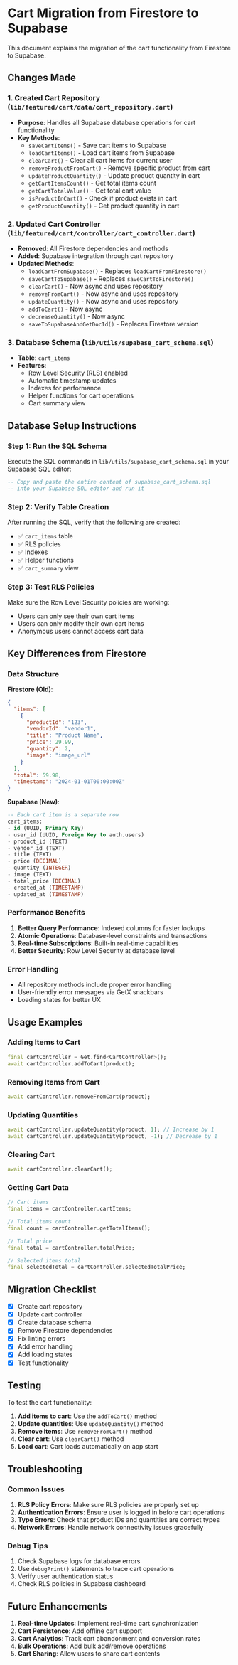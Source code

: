 # Cart Migration from Firestore to Supabase

This document explains the migration of the cart functionality from Firestore to Supabase.

## Changes Made

### 1. Created Cart Repository (`lib/featured/cart/data/cart_repository.dart`)
- **Purpose**: Handles all Supabase database operations for cart functionality
- **Key Methods**:
  - `saveCartItems()` - Save cart items to Supabase
  - `loadCartItems()` - Load cart items from Supabase
  - `clearCart()` - Clear all cart items for current user
  - `removeProductFromCart()` - Remove specific product from cart
  - `updateProductQuantity()` - Update product quantity in cart
  - `getCartItemsCount()` - Get total items count
  - `getCartTotalValue()` - Get total cart value
  - `isProductInCart()` - Check if product exists in cart
  - `getProductQuantity()` - Get product quantity in cart

### 2. Updated Cart Controller (`lib/featured/cart/controller/cart_controller.dart`)
- **Removed**: All Firestore dependencies and methods
- **Added**: Supabase integration through cart repository
- **Updated Methods**:
  - `loadCartFromSupabase()` - Replaces `loadCartFromFirestore()`
  - `saveCartToSupabase()` - Replaces `saveCartToFirestore()`
  - `clearCart()` - Now async and uses repository
  - `removeFromCart()` - Now async and uses repository
  - `updateQuantity()` - Now async and uses repository
  - `addToCart()` - Now async
  - `decreaseQuantity()` - Now async
  - `saveToSupabaseAndGetDocId()` - Replaces Firestore version

### 3. Database Schema (`lib/utils/supabase_cart_schema.sql`)
- **Table**: `cart_items`
- **Features**:
  - Row Level Security (RLS) enabled
  - Automatic timestamp updates
  - Indexes for performance
  - Helper functions for cart operations
  - Cart summary view

## Database Setup Instructions

### Step 1: Run the SQL Schema
Execute the SQL commands in `lib/utils/supabase_cart_schema.sql` in your Supabase SQL editor:

```sql
-- Copy and paste the entire content of supabase_cart_schema.sql
-- into your Supabase SQL editor and run it
```

### Step 2: Verify Table Creation
After running the SQL, verify that the following are created:
- ✅ `cart_items` table
- ✅ RLS policies
- ✅ Indexes
- ✅ Helper functions
- ✅ `cart_summary` view

### Step 3: Test RLS Policies
Make sure the Row Level Security policies are working:
- Users can only see their own cart items
- Users can only modify their own cart items
- Anonymous users cannot access cart data

## Key Differences from Firestore

### Data Structure
**Firestore (Old)**:
```json
{
  "items": [
    {
      "productId": "123",
      "vendorId": "vendor1",
      "title": "Product Name",
      "price": 29.99,
      "quantity": 2,
      "image": "image_url"
    }
  ],
  "total": 59.98,
  "timestamp": "2024-01-01T00:00:00Z"
}
```

**Supabase (New)**:
```sql
-- Each cart item is a separate row
cart_items:
- id (UUID, Primary Key)
- user_id (UUID, Foreign Key to auth.users)
- product_id (TEXT)
- vendor_id (TEXT)
- title (TEXT)
- price (DECIMAL)
- quantity (INTEGER)
- image (TEXT)
- total_price (DECIMAL)
- created_at (TIMESTAMP)
- updated_at (TIMESTAMP)
```

### Performance Benefits
1. **Better Query Performance**: Indexed columns for faster lookups
2. **Atomic Operations**: Database-level constraints and transactions
3. **Real-time Subscriptions**: Built-in real-time capabilities
4. **Better Security**: Row Level Security at database level

### Error Handling
- All repository methods include proper error handling
- User-friendly error messages via GetX snackbars
- Loading states for better UX

## Usage Examples

### Adding Items to Cart
```dart
final cartController = Get.find<CartController>();
await cartController.addToCart(product);
```

### Removing Items from Cart
```dart
await cartController.removeFromCart(product);
```

### Updating Quantities
```dart
await cartController.updateQuantity(product, 1); // Increase by 1
await cartController.updateQuantity(product, -1); // Decrease by 1
```

### Clearing Cart
```dart
await cartController.clearCart();
```

### Getting Cart Data
```dart
// Cart items
final items = cartController.cartItems;

// Total items count
final count = cartController.getTotalItems();

// Total price
final total = cartController.totalPrice;

// Selected items total
final selectedTotal = cartController.selectedTotalPrice;
```

## Migration Checklist

- [x] Create cart repository
- [x] Update cart controller
- [x] Create database schema
- [x] Remove Firestore dependencies
- [x] Fix linting errors
- [x] Add error handling
- [x] Add loading states
- [x] Test functionality

## Testing

To test the cart functionality:

1. **Add items to cart**: Use the `addToCart()` method
2. **Update quantities**: Use `updateQuantity()` method
3. **Remove items**: Use `removeFromCart()` method
4. **Clear cart**: Use `clearCart()` method
5. **Load cart**: Cart loads automatically on app start

## Troubleshooting

### Common Issues

1. **RLS Policy Errors**: Make sure RLS policies are properly set up
2. **Authentication Errors**: Ensure user is logged in before cart operations
3. **Type Errors**: Check that product IDs and quantities are correct types
4. **Network Errors**: Handle network connectivity issues gracefully

### Debug Tips

1. Check Supabase logs for database errors
2. Use `debugPrint()` statements to trace cart operations
3. Verify user authentication status
4. Check RLS policies in Supabase dashboard

## Future Enhancements

1. **Real-time Updates**: Implement real-time cart synchronization
2. **Cart Persistence**: Add offline cart support
3. **Cart Analytics**: Track cart abandonment and conversion rates
4. **Bulk Operations**: Add bulk add/remove operations
5. **Cart Sharing**: Allow users to share cart contents
